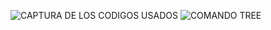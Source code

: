 
![CAPTURA DE LOS CODIGOS USADOS](https://github.com/user-attachments/assets/375a565c-e14b-4e2d-9df2-4d1d66c4f2e1)
![COMANDO TREE](https://github.com/user-attachments/assets/213420f1-11ad-47f7-b2aa-4c3e0dd3e82c)
